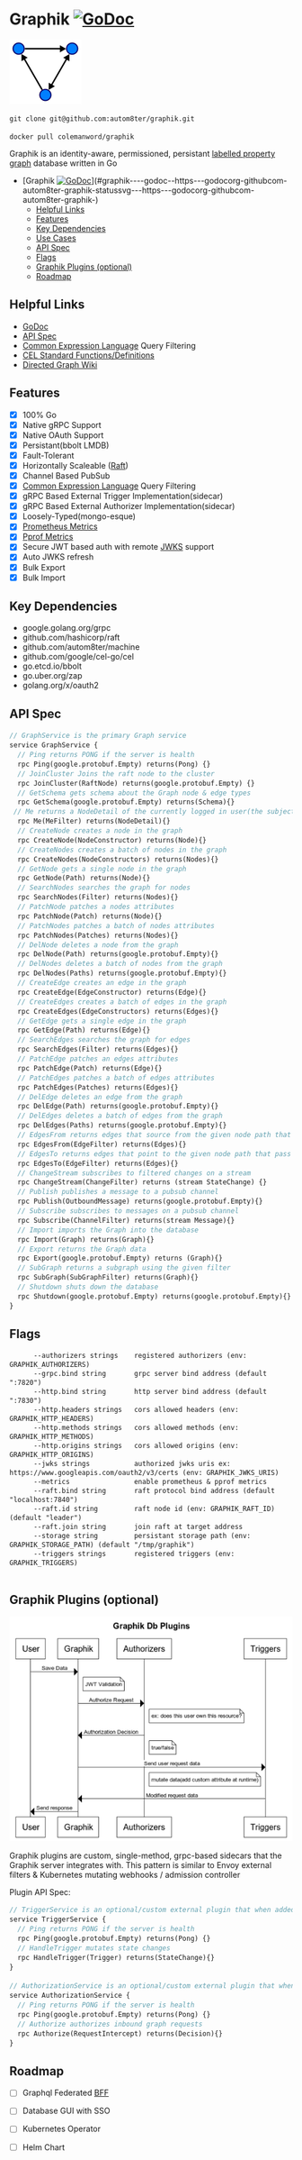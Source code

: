 # Graphik [![GoDoc](https://godoc.org/github.com/autom8ter/graphik?status.svg)](https://godoc.org/github.com/autom8ter/graphik)

![dag](images/dag.png)

    git clone git@github.com:autom8ter/graphik.git
    
    docker pull colemanword/graphik

Graphik is an identity-aware, permissioned, persistant [labelled property graph](https://en.wikipedia.org/wiki/Graph_database#Labeled-property_graph) database written in Go

- [Graphik [![GoDoc](https://godoc.org/github.com/autom8ter/graphik?status.svg)](https://godoc.org/github.com/autom8ter/graphik)](#graphik----godoc--https---godocorg-githubcom-autom8ter-graphik-statussvg---https---godocorg-githubcom-autom8ter-graphik-)
  * [Helpful Links](#helpful-links)
  * [Features](#features)
  * [Key Dependencies](#key-dependencies)
  * [Use Cases](#use-cases)
  * [API Spec](#api-spec)
  * [Flags](#flags)
  * [Graphik Plugins (optional)](#graphik-plugins--optional-)
  * [Roadmap](#roadmap)

## Helpful Links

- [GoDoc](https://godoc.org/github.com/autom8ter/graphik)
- [API Spec](https://github.com/autom8ter/graphik/blob/master/api/graphik.proto)
- [Common Expression Language](https://opensource.google/projects/cel) Query Filtering
- [CEL Standard Functions/Definitions](https://github.com/google/cel-spec/blob/master/doc/langdef.md#standard-definitions)
- [Directed Graph Wiki](https://en.wikipedia.org/wiki/Directed_graph)

## Features

- [x] 100% Go
- [x] Native gRPC Support
- [x] Native OAuth Support
- [x] Persistant(bbolt LMDB)
- [x] Fault-Tolerant 
- [x] Horizontally Scaleable ([Raft](https://raft.github.io/))
- [x] Channel Based PubSub
- [x] [Common Expression Language](https://opensource.google/projects/cel) Query Filtering
- [x] gRPC Based External Trigger Implementation(sidecar)
- [x] gRPC Based External Authorizer Implementation(sidecar)
- [x] Loosely-Typed(mongo-esque)
- [x] [Prometheus Metrics](https://prometheus.io/)
- [x] [Pprof Metrics](https://blog.golang.org/pprof)
- [x] Secure JWT based auth with remote [JWKS](https://auth0.com/docs/tokens/json-web-tokens/json-web-key-sets) support
- [x] Auto JWKS refresh
- [x] Bulk Export
- [x] Bulk Import

## Key Dependencies

- google.golang.org/grpc
- github.com/hashicorp/raft
- github.com/autom8ter/machine
- github.com/google/cel-go/cel
- go.etcd.io/bbolt
- go.uber.org/zap
- golang.org/x/oauth2

## API Spec

```proto
// GraphService is the primary Graph service
service GraphService {
  // Ping returns PONG if the server is health
  rpc Ping(google.protobuf.Empty) returns(Pong) {}
  // JoinCluster Joins the raft node to the cluster
  rpc JoinCluster(RaftNode) returns(google.protobuf.Empty) {}
  // GetSchema gets schema about the Graph node & edge types
  rpc GetSchema(google.protobuf.Empty) returns(Schema){}
 // Me returns a NodeDetail of the currently logged in user(the subject of the JWT)
  rpc Me(MeFilter) returns(NodeDetail){}
  // CreateNode creates a node in the graph
  rpc CreateNode(NodeConstructor) returns(Node){}
  // CreateNodes creates a batch of nodes in the graph
  rpc CreateNodes(NodeConstructors) returns(Nodes){}
  // GetNode gets a single node in the graph
  rpc GetNode(Path) returns(Node){}
  // SearchNodes searches the graph for nodes
  rpc SearchNodes(Filter) returns(Nodes){}
  // PatchNode patches a nodes attributes
  rpc PatchNode(Patch) returns(Node){}
  // PatchNodes patches a batch of nodes attributes
  rpc PatchNodes(Patches) returns(Nodes){}
  // DelNode deletes a node from the graph
  rpc DelNode(Path) returns(google.protobuf.Empty){}
  // DelNodes deletes a batch of nodes from the graph
  rpc DelNodes(Paths) returns(google.protobuf.Empty){}
  // CreateEdge creates an edge in the graph
  rpc CreateEdge(EdgeConstructor) returns(Edge){}
  // CreateEdges creates a batch of edges in the graph
  rpc CreateEdges(EdgeConstructors) returns(Edges){}
  // GetEdge gets a single edge in the graph
  rpc GetEdge(Path) returns(Edge){}
  // SearchEdges searches the graph for edges
  rpc SearchEdges(Filter) returns(Edges){}
  // PatchEdge patches an edges attributes
  rpc PatchEdge(Patch) returns(Edge){}
  // PatchEdges patches a batch of edges attributes
  rpc PatchEdges(Patches) returns(Edges){}
  // DelEdge deletes an edge from the graph
  rpc DelEdge(Path) returns(google.protobuf.Empty){}
  // DelEdges deletes a batch of edges from the graph
  rpc DelEdges(Paths) returns(google.protobuf.Empty){}
  // EdgesFrom returns edges that source from the given node path that pass the filter
  rpc EdgesFrom(EdgeFilter) returns(Edges){}
  // EdgesTo returns edges that point to the given node path that pass the filter
  rpc EdgesTo(EdgeFilter) returns(Edges){}
  // ChangeStream subscribes to filtered changes on a stream
  rpc ChangeStream(ChangeFilter) returns (stream StateChange) {}
  // Publish publishes a message to a pubsub channel
  rpc Publish(OutboundMessage) returns(google.protobuf.Empty){}
  // Subscribe subscribes to messages on a pubsub channel
  rpc Subscribe(ChannelFilter) returns(stream Message){}
  // Import imports the Graph into the database
  rpc Import(Graph) returns(Graph){}
  // Export returns the Graph data
  rpc Export(google.protobuf.Empty) returns (Graph){}
  // SubGraph returns a subgraph using the given filter
  rpc SubGraph(SubGraphFilter) returns(Graph){}
  // Shutdown shuts down the database
  rpc Shutdown(google.protobuf.Empty) returns(google.protobuf.Empty){}
}
```


## Flags

```text
      --authorizers strings    registered authorizers (env: GRAPHIK_AUTHORIZERS)
      --grpc.bind string       grpc server bind address (default ":7820")
      --http.bind string       http server bind address (default ":7830")
      --http.headers strings   cors allowed headers (env: GRAPHIK_HTTP_HEADERS)
      --http.methods strings   cors allowed methods (env: GRAPHIK_HTTP_METHODS)
      --http.origins strings   cors allowed origins (env: GRAPHIK_HTTP_ORIGINS)
      --jwks strings           authorized jwks uris ex: https://www.googleapis.com/oauth2/v3/certs (env: GRAPHIK_JWKS_URIS)
      --metrics                enable prometheus & pprof metrics
      --raft.bind string       raft protocol bind address (default "localhost:7840")
      --raft.id string         raft node id (env: GRAPHIK_RAFT_ID) (default "leader")
      --raft.join string       join raft at target address
      --storage string         persistant storage path (env: GRAPHIK_STORAGE_PATH) (default "/tmp/graphik")
      --triggers strings       registered triggers (env: GRAPHIK_TRIGGERS)


```

## Graphik Plugins (optional)

![plugins](images/graphdb-plugins.png)


Graphik plugins are custom, single-method, grpc-based sidecars that the Graphik server integrates with. 
This pattern is similar to Envoy external filters & Kubernetes mutating webhooks / admission controller

Plugin API Spec:

```proto
// TriggerService is an optional/custom external plugin that when added, mutates objects at runtime before & after state changes
service TriggerService {
  // Ping returns PONG if the server is health
  rpc Ping(google.protobuf.Empty) returns(Pong) {}
  // HandleTrigger mutates state changes
  rpc HandleTrigger(Trigger) returns(StateChange){}
}

// AuthorizationService is an optional/custom external plugin that when added, authorizes inbound graph requests
service AuthorizationService {
  // Ping returns PONG if the server is health
  rpc Ping(google.protobuf.Empty) returns(Pong) {}
  // Authorize authorizes inbound graph requests
  rpc Authorize(RequestIntercept) returns(Decision){}
}
```

## Roadmap

- [ ] Graphql Federated [BFF](https://www.kennethlange.com/backends-for-frontends-pattern/)
- [ ] Database GUI with SSO
- [ ] Kubernetes Operator
- [ ] Helm Chart

